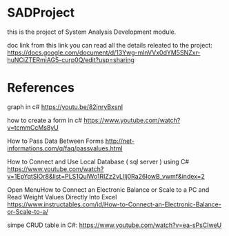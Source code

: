 
# SADProject
this is the project of System Analysis Development module.

doc link
from this link you can read all the details releated to the project:
https://docs.google.com/document/d/13Ywg-mlnVVx0dYM5SNZxr-huNCiZTERmiAG5-curp0Q/edit?usp=sharing

References
==========

graph in c#
https://youtu.be/82jnryBxsnI

how to create a form in c#
https://www.youtube.com/watch?v=tcmmCcMs8yU

How to Pass Data Between Forms
http://net-informations.com/q/faq/passvalues.html

How to Connect and Use Local Database ( sql server ) using C#
https://www.youtube.com/watch?v=1EpYqtSlOr8&list=PLS1QulWo1RIZz2vLIlj0Ra26IowB_vwmf&index=2

Open MenuHow to Connect an Electronic Balance or Scale to a PC and Read Weight Values Directly Into Excel
https://www.instructables.com/id/How-to-Connect-an-Electronic-Balance-or-Scale-to-a/

simpe CRUD table in C#:
https://www.youtube.com/watch?v=ea-sPsCIweU
